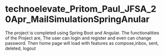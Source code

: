 # technoelevate_Pritom_Paul_JFSA_20Apr_MailSimulationSpringAnular
The project is completed using Spring Boot and Angular.
The functionalities of the Project are,
The user can login and register and even can change password.
Then home page will load with features as compose,inbox, sent, deleted, logout
